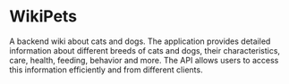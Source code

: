 # WikiPets
 A backend wiki about cats and dogs. The application provides detailed information about different breeds of cats and dogs, their characteristics, care, health, feeding, behavior and more. The API allows users to access this information efficiently and from different clients.
